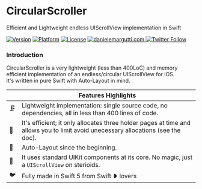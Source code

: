 # CircularScroller
Efficient and Lightweight endless UIScrollView implementation in Swift


[![Version](https://img.shields.io/cocoapods/v/CircularScroller.svg?style=flat)](http://cocoadocs.org/docsets/CircularScroller) 
[![Platform](https://img.shields.io/cocoapods/p/CircularScroller.svg?style=flat)](http://cocoadocs.org/docsets/CircularScroller)
[![License](https://img.shields.io/cocoapods/l/CircularScroller.svg?style=flat)](http://cocoadocs.org/docsets/CircularScroller) 
[![danielemargutti.com](https://img.shields.io/badge/HomePage-danielemargutti.com-brightgreen)
](https://www.danielemargutti.com)
[![Twitter Follow](https://img.shields.io/twitter/follow/danielemargutti?label=Follow%20Me&style=social)](https://twitter.com/danielemargutti)


### Introduction

CircularScroller is a very lightweight (less than 400LoC) and memory efficient implementation of an endless/circular UIScrollView for iOS.  
It's written in pure Swift with Auto-Layout in mind.

|  	| Features Highlights 	|
|---	|---------------------------------------------------------------------------------	|
| 🗜 	| Lightweight implementation: single source code, no dependencies, all in less than 400 lines of code. 	|
| 🚀 	| It's efficient; it only allocates three holder pages at time and allows you to limit avoid unecessary allocations (see the doc). 	|
| 🌈 	| Auto-Layout since the beginning.	|
| 🧬 	| It uses standard UIKit components at its core. No magic, just a `UIScrollView` on sterioids. 	|
| 🐦 	| Fully made in Swift 5 from Swift ❥ lovers 	|


